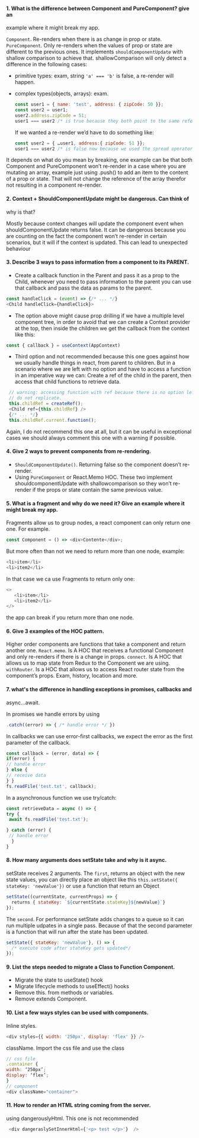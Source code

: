 #### 1. What is the difference between Component and PureComponent? give an
example where it might break my app.

`Component`. Re-renders when there is as change in prop or state.
`PureComponent`. Only re-renders when the values of prop or state are different to the previous ones. It implements `shouldComponentUpdate` with shallow comparison to achieve that.
shallowComparison will only detect a difference in the following cases:
- primitive types: exam, string `'a' === 'b'` is false, a re-render will happen.
- complex types(objects, arrays): exam. 
	```javascript
  const user1 = { name: 'test', address: { zipCode: 50 }};
	const user2 = user1;
  user2.address.zipCode = 51;
  user1 === user2 /* is true because they both point to the same reference, a re-render won’t happen. */
  ```
  If we wanted a re-render we’d have to do something like:

  ```javascript
  const user2 = { …user1, address:{ zipCode: 51 }};
  user1 === user2 /* is false now because we used the spread operator to copy the content of user1 into another object, a re-render will occour. */
  ```


It depends on what do you mean by breaking, one example can be that both Component and PureComponent won’t re-render in a case where you are mutating an array, example just using .push() to add an item to the content of a prop or state. That will not change the reference of the array therefor not resulting in a component re-render.


#### 2. Context + ShouldComponentUpdate might be dangerous. Can think of
why is that?

Mostly because context changes will update the component event when shouldComponentUpdate returns false. It can be dangerous because you are counting on the fact the component won’t re-render in certain scenarios, but it will if the context is updated. This can lead to unexpected behaviour

#### 3. Describe 3 ways to pass information from a component to its PARENT.

- Create a callback function in the Parent and pass it as a prop to the Child, whenever you need to pass information to the parent you can use that callback and pass the data as params to the parent.
 ```javascript
 const handleClick = (event) => {/* ... */}
 <Child handleClick={handleClick}>
 ```
- The option above might cause prop drilling if we have a multiple level component tree, in order to avoid that we can create a Context provider at the top, then inside the children we get the callback from the context like this:
 ```javascript
 const { callback } = useContext(AppContext)
 ```

- Third option and not recommended because this one goes against how we usually handle things in react, from parent to children. But in a scenario where we are left with no option and have to access a function in an imperative way we can: Create a ref of the child in the parent, then access that child functions to retrieve data.

 ```javascript
  // warning: accessing function with ref because there is no option left,
  // do not replicate.
  this.childRef = createRef();
  <Child ref={this.childRef} />
  {/* ... */}
  this.childRef.current.function();
 ```
Again, I do not recommend this one at all, but it can be useful in exceptional cases we should always comment this one with a warning if possible.


#### 4. Give 2 ways to prevent components from re-rendering.
- `ShouldComponentUpdate()`. Returning false so the component doesn’t re-render.
- Using `PureComponent` or React.Memo HOC. These two implement shouldcomponentUpdate with shallowcomparison so they won’t re-render if the props or state contain the same previous value.

#### 5. What is a fragment and why do we need it? Give an example where it might break my app.

Fragments allow us to group nodes, a react component can only return one one. For example.

```javascript
const Component = () => <div>Contente</div>;
```
But more often than not we need to return more than one node, example:
```javascript
<li>item</li>
<li>item2</li>
```
In that case we ca use Fragments to return only one:
```javascript
<>
   <li>item</li>
   <li>item2</li>
</>
```

the app can break if you return more than one node.

#### 6. Give 3 examples of the HOC pattern.

Higher order components are functions that take a component and return another one.
`React.memo`. Is A HOC that receives a functional Component and only re-renders if there is a change in props.
`connect`. Is A HOC that allows us to map state from Redux to the Component we are using.
`withRouter`. Is a HOC that allows us to access React router state from the component’s props. Exam, history, location and more.

#### 7. what's the difference in handling exceptions in promises, callbacks and
async...await.

In promises we handle errors by using
```javascript
.catch((error) => { /* handle error */ })
```
In callbacks we can use error-first callbacks, we expect the error as the first parameter of the callback.

```javascript
const callback = (error, data) => {
if(error) {
// handle error
} else {
// receive data
} }
fs.readFile('test.txt', callback);
```
In a asynchronous function we use try/catch:

```javascript
const retrieveData = async () => {
try {
 await fs.readFile('test.txt');

} catch (error) {
 // handle error
  }
}
```

#### 8. How many arguments does setState take and why is it async.
setState receives 2 arguments.
The `first`, returns an object with the new state values, you can directly place an object like this
`this.setState({ stateKey: 'newValue'})` or use a function that return an Object
```javascript
setState((currentState, currentProps) => {
  returns { stateKey: `${currentState.stateKey}${newValue}`}
});
```

The `second`. For performance setState adds changes to a queue so it can run multiple udpates in a single pass. Because of that the second parameter is a function that will run after the state has been updated.
```javascript
setState({ stateKey: 'newValue'}, () => {
  /* execute code after stateKey gets updated*/
});
```

#### 9. List the steps needed to migrate a Class to Function Component.
- Migrate the state to useState() hook
- Migrate lifecycle methods to useEffect() hooks
- Remove this. from methods or variables.
- Remove extends Component.

#### 10. List a few ways styles can be used with components.
Inline styles.
```javascript
<div styles={{ width: '250px', display: 'flex' }} />
```
className. Import the css file and use the class
```javascript
// css file
.container {
width: ‘250px’;
display: ‘flex’;
}
// component
<div className="container">
```
#### 11. How to render an HTML string coming from the server.
using dangerouslyHtml. This one is not recommended
```javascript
 <div dangeraslySetInnerHtml={'<p> test </p>'}  />
```
